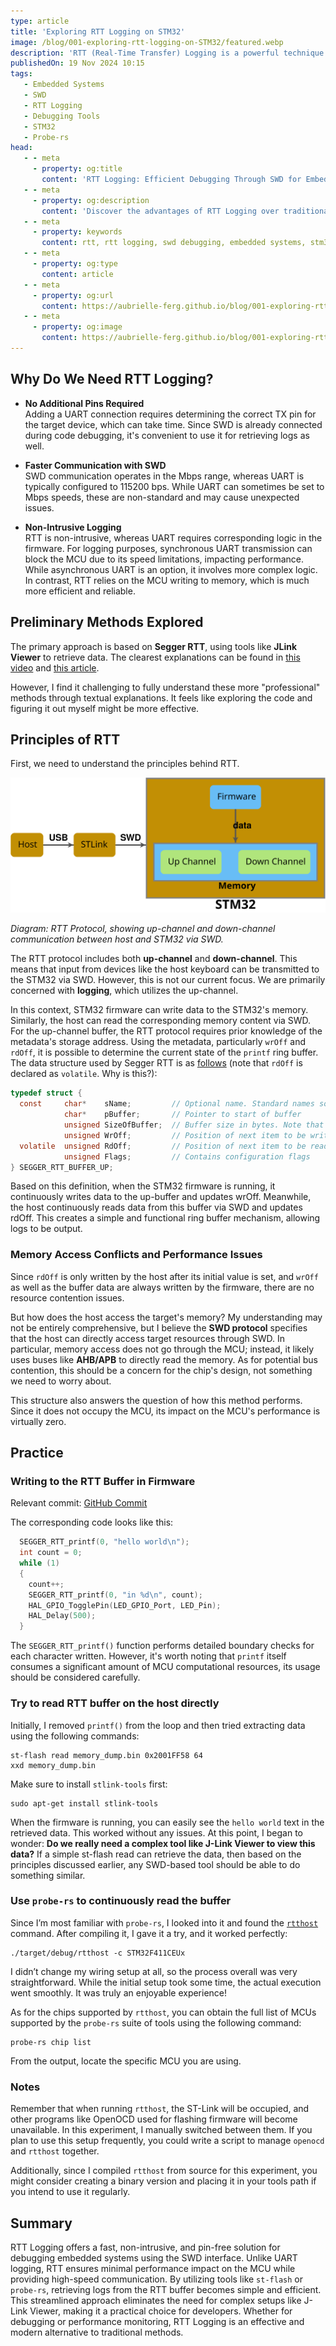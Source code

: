 ```yaml
---
type: article
title: 'Exploring RTT Logging on STM32'
image: /blog/001-exploring-rtt-logging-on-STM32/featured.webp
description: 'RTT (Real-Time Transfer) Logging is a powerful technique that leverages the SWD (Serial Wire Debug) interface for non-intrusive and high-speed data transfer between an embedded system and a host. This document discusses the advantages of RTT logging compared to traditional UART logging, emphasizing its simplicity, speed, and non-intrusiveness. It delves into the core RTT protocol, particularly focusing on up-channel logging, and analyzes its architecture and performance. Practical implementation steps are outlined, including writing to the RTT buffer in firmware and retrieving logs using tools like st-flash or probe-rs. Through hands-on exploration, it demonstrates how to use RTT effectively without relying on complex proprietary tools like J-Link Viewer, offering a streamlined approach to embedded debugging and logging.'
publishedOn: 19 Nov 2024 10:15
tags:
   - Embedded Systems
   - SWD
   - RTT Logging
   - Debugging Tools
   - STM32
   - Probe-rs
head:
   - - meta
     - property: og:title
       content: 'RTT Logging: Efficient Debugging Through SWD for Embedded Systems'
   - - meta
     - property: og:description
       content: 'Discover the advantages of RTT Logging over traditional UART logging in embedded systems. Learn how to utilize SWD for high-speed, non-intrusive debugging, and implement it effectively using tools like probe-rs and st-flash.'
   - - meta
     - property: keywords
       content: rtt, rtt logging, swd debugging, embedded systems, stm32 logging, probe-rs, st-flash
   - - meta
     - property: og:type
       content: article
   - - meta
     - property: og:url
       content: https://aubrielle-ferg.github.io/blog/001-exploring-rtt-logging-on-STM32.html
   - - meta
     - property: og:image
       content: https://aubrielle-ferg.github.io/blog/001-exploring-rtt-logging-on-STM32/featured.webp
---
```


## Why Do We Need RTT Logging?

- **No Additional Pins Required**  
  Adding a UART connection requires determining the correct TX pin for the target device, which can take time. Since SWD is already connected during code debugging, it's convenient to use it for retrieving logs as well.

- **Faster Communication with SWD**  
  SWD communication operates in the Mbps range, whereas UART is typically configured to 115200 bps. While UART can sometimes be set to Mbps speeds, these are non-standard and may cause unexpected issues.

- **Non-Intrusive Logging**  
  RTT is non-intrusive, whereas UART requires corresponding logic in the firmware. For logging purposes, synchronous UART transmission can block the MCU due to its speed limitations, impacting performance. While asynchronous UART is an option, it involves more complex logic. In contrast, RTT relies on the MCU writing to memory, which is much more efficient and reliable.

## Preliminary Methods Explored

The primary approach is based on **Segger RTT**, using tools like **JLink Viewer** to retrieve data. The clearest explanations can be found in [this video](https://www.youtube.com/watch?v=C5tKyDwK0M0&ab_channel=PRTechTalk) and [this article](https://www.segger.com/products/debug-probes/j-link/technology/about-real-time-transfer/).

However, I find it challenging to fully understand these more "professional" methods through textual explanations. It feels like exploring the code and figuring it out myself might be more effective.

## Principles of RTT

First, we need to understand the principles behind RTT.

![RTT Protocol Diagram](/blog/001-exploring-rtt-logging-on-STM32/stm32-swd.svg)

*Diagram: RTT Protocol, showing up-channel and down-channel communication between host and STM32 via SWD.*

The RTT protocol includes both **up-channel** and **down-channel**. This means that input from devices like the host keyboard can be transmitted to the STM32 via SWD. However, this is not our current focus. We are primarily concerned with **logging**, which utilizes the up-channel.

In this context, STM32 firmware can write data to the STM32's memory. Similarly, the host can read the corresponding memory content via SWD. For the up-channel buffer, the RTT protocol requires prior knowledge of the metadata's storage address. Using the metadata, particularly `wrOff` and `rdOff`, it is possible to determine the current state of the `printf` ring buffer. The data structure used by Segger RTT is as [follows](https://github.com/SEGGERMicro/RTT/blob/master/RTT/SEGGER_RTT.h#L304) (note that `rdOff` is declared as `volatile`. Why is this?):

```c
typedef struct {
  const     char*    sName;         // Optional name. Standard names so far are: "Terminal", "SysView", "J-Scope_t4i4"
            char*    pBuffer;       // Pointer to start of buffer
            unsigned SizeOfBuffer;  // Buffer size in bytes. Note that one byte is lost, as this implementation does not fill up the buffer in order to avoid the problem of being unable to distinguish between full and empty.
            unsigned WrOff;         // Position of next item to be written by either target.
  volatile  unsigned RdOff;         // Position of next item to be read by host. Must be volatile since it may be modified by host.
            unsigned Flags;         // Contains configuration flags
} SEGGER_RTT_BUFFER_UP;
```

Based on this definition, when the STM32 firmware is running, it continuously writes data to the up-buffer and updates wrOff. Meanwhile, the host continuously reads data from this buffer via SWD and updates rdOff. This creates a simple and functional ring buffer mechanism, allowing logs to be output.

### Memory Access Conflicts and Performance Issues

Since `rdOff` is only written by the host after its initial value is set, and `wrOff` as well as the buffer data are always written by the firmware, there are no resource contention issues.

But how does the host access the target's memory? My understanding may not be entirely comprehensive, but I believe the **SWD protocol** specifies that the host can directly access target resources through SWD. In particular, memory access does not go through the MCU; instead, it likely uses buses like **AHB/APB** to directly read the memory. As for potential bus contention, this should be a concern for the chip's design, not something we need to worry about.

This structure also answers the question of how this method performs. Since it does not occupy the MCU, its impact on the MCU's performance is virtually zero.

## Practice

### Writing to the RTT Buffer in Firmware
Relevant commit: [GitHub Commit](https://github.com/zephyr-atomi/stm32-c-exp/commit/8546f07c9ac313829b16d664916a9888fbd56619)

The corresponding code looks like this:
```cpp
  SEGGER_RTT_printf(0, "hello world\n");
  int count = 0;
  while (1)
  {
    count++;
    SEGGER_RTT_printf(0, "in %d\n", count);
    HAL_GPIO_TogglePin(LED_GPIO_Port, LED_Pin);
    HAL_Delay(500);
  }
```
The `SEGGER_RTT_printf()` function performs detailed boundary checks for each character written. However, it's worth noting that `printf` itself consumes a significant amount of MCU computational resources, its usage should be considered carefully.

### Try to read RTT buffer on the host directly
Initially, I removed `printf()` from the loop and then tried extracting data using the following commands:
```shell
st-flash read memory_dump.bin 0x2001FF58 64
xxd memory_dump.bin
```

Make sure to install `stlink-tools` first:
```shell
sudo apt-get install stlink-tools
```

When the firmware is running, you can easily see the `hello world` text in the retrieved data. This worked without any issues. At this point, I began to wonder: **Do we really need a complex tool like J-Link Viewer to view this data?** If a simple st-flash read can retrieve the data, then based on the principles discussed earlier, any SWD-based tool should be able to do something similar.

### Use `probe-rs` to continuously read the buffer
Since I’m most familiar with `probe-rs`, I looked into it and found the [`rtthost`](https://github.com/probe-rs/probe-rs/blob/master/rtthost/src/main.rs) command. After compiling it, I gave it a try, and it worked perfectly:
```shell
./target/debug/rtthost -c STM32F411CEUx
```

I didn’t change my wiring setup at all, so the process overall was very straightforward. While the initial setup took some time, the actual execution went smoothly. It was truly an enjoyable experience!

As for the chips supported by `rtthost`, you can obtain the full list of MCUs supported by the `probe-rs` suite of tools using the following command:
```shell
probe-rs chip list
```
From the output, locate the specific MCU you are using.

### Notes
Remember that when running `rtthost`, the ST-Link will be occupied, and other programs like OpenOCD used for flashing firmware will become unavailable. In this experiment, I manually switched between them. If you plan to use this setup frequently, you could write a script to manage `openocd` and `rtthost` together.

Additionally, since I compiled `rtthost` from source for this experiment, you might consider creating a binary version and placing it in your tools path if you intend to use it regularly.

## Summary

RTT Logging offers a fast, non-intrusive, and pin-free solution for debugging embedded systems using the SWD interface. Unlike UART logging, RTT ensures minimal performance impact on the MCU while providing high-speed communication. By utilizing tools like `st-flash` or `probe-rs`, retrieving logs from the RTT buffer becomes simple and efficient. This streamlined approach eliminates the need for complex setups like J-Link Viewer, making it a practical choice for developers. Whether for debugging or performance monitoring, RTT Logging is an effective and modern alternative to traditional methods.
